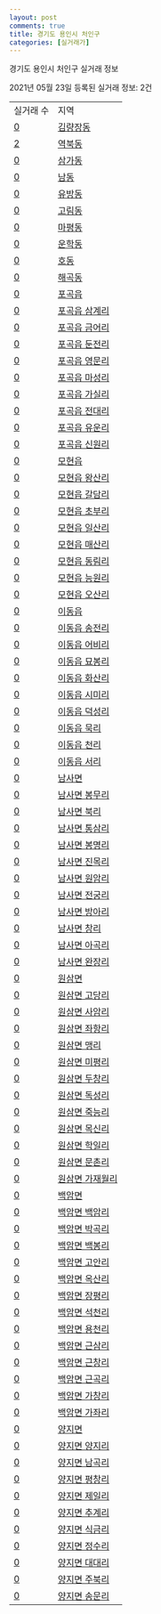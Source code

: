 ```yaml
---
layout: post
comments: true
title: 경기도 용인시 처인구
categories: [실거래가]
---
```


경기도 용인시 처인구 실거래 정보

2021년 05월 23일 등록된 실거래 정보: 2건


<table>
  <tr>
    <td>실거래 수</td>
    <td>지역</td>
  </tr>

  
  <tr>
    <td><a href="4146110100.html">0</a></td>
    <td><a href="4146110100.html">김량장동</a></td>
  </tr>
    

  <tr>
    <td><a href="4146110200.html">2</a></td>
    <td><a href="4146110200.html">역북동</a></td>
  </tr>
    

  <tr>
    <td><a href="4146110300.html">0</a></td>
    <td><a href="4146110300.html">삼가동</a></td>
  </tr>
    

  <tr>
    <td><a href="4146110400.html">0</a></td>
    <td><a href="4146110400.html">남동</a></td>
  </tr>
    

  <tr>
    <td><a href="4146110500.html">0</a></td>
    <td><a href="4146110500.html">유방동</a></td>
  </tr>
    

  <tr>
    <td><a href="4146110600.html">0</a></td>
    <td><a href="4146110600.html">고림동</a></td>
  </tr>
    

  <tr>
    <td><a href="4146110700.html">0</a></td>
    <td><a href="4146110700.html">마평동</a></td>
  </tr>
    

  <tr>
    <td><a href="4146110800.html">0</a></td>
    <td><a href="4146110800.html">운학동</a></td>
  </tr>
    

  <tr>
    <td><a href="4146110900.html">0</a></td>
    <td><a href="4146110900.html">호동</a></td>
  </tr>
    

  <tr>
    <td><a href="4146111000.html">0</a></td>
    <td><a href="4146111000.html">해곡동</a></td>
  </tr>
    

  <tr>
    <td><a href="4146125000.html">0</a></td>
    <td><a href="4146125000.html">포곡읍</a></td>
  </tr>
    

  <tr>
    <td><a href="4146125021.html">0</a></td>
    <td><a href="4146125021.html">포곡읍 삼계리</a></td>
  </tr>
    

  <tr>
    <td><a href="4146125022.html">0</a></td>
    <td><a href="4146125022.html">포곡읍 금어리</a></td>
  </tr>
    

  <tr>
    <td><a href="4146125023.html">0</a></td>
    <td><a href="4146125023.html">포곡읍 둔전리</a></td>
  </tr>
    

  <tr>
    <td><a href="4146125024.html">0</a></td>
    <td><a href="4146125024.html">포곡읍 영문리</a></td>
  </tr>
    

  <tr>
    <td><a href="4146125025.html">0</a></td>
    <td><a href="4146125025.html">포곡읍 마성리</a></td>
  </tr>
    

  <tr>
    <td><a href="4146125026.html">0</a></td>
    <td><a href="4146125026.html">포곡읍 가실리</a></td>
  </tr>
    

  <tr>
    <td><a href="4146125027.html">0</a></td>
    <td><a href="4146125027.html">포곡읍 전대리</a></td>
  </tr>
    

  <tr>
    <td><a href="4146125028.html">0</a></td>
    <td><a href="4146125028.html">포곡읍 유운리</a></td>
  </tr>
    

  <tr>
    <td><a href="4146125029.html">0</a></td>
    <td><a href="4146125029.html">포곡읍 신원리</a></td>
  </tr>
    

  <tr>
    <td><a href="4146125300.html">0</a></td>
    <td><a href="4146125300.html">모현읍</a></td>
  </tr>
    

  <tr>
    <td><a href="4146125321.html">0</a></td>
    <td><a href="4146125321.html">모현읍 왕산리</a></td>
  </tr>
    

  <tr>
    <td><a href="4146125322.html">0</a></td>
    <td><a href="4146125322.html">모현읍 갈담리</a></td>
  </tr>
    

  <tr>
    <td><a href="4146125323.html">0</a></td>
    <td><a href="4146125323.html">모현읍 초부리</a></td>
  </tr>
    

  <tr>
    <td><a href="4146125324.html">0</a></td>
    <td><a href="4146125324.html">모현읍 일산리</a></td>
  </tr>
    

  <tr>
    <td><a href="4146125325.html">0</a></td>
    <td><a href="4146125325.html">모현읍 매산리</a></td>
  </tr>
    

  <tr>
    <td><a href="4146125326.html">0</a></td>
    <td><a href="4146125326.html">모현읍 동림리</a></td>
  </tr>
    

  <tr>
    <td><a href="4146125327.html">0</a></td>
    <td><a href="4146125327.html">모현읍 능원리</a></td>
  </tr>
    

  <tr>
    <td><a href="4146125328.html">0</a></td>
    <td><a href="4146125328.html">모현읍 오산리</a></td>
  </tr>
    

  <tr>
    <td><a href="4146125600.html">0</a></td>
    <td><a href="4146125600.html">이동읍</a></td>
  </tr>
    

  <tr>
    <td><a href="4146125621.html">0</a></td>
    <td><a href="4146125621.html">이동읍 송전리</a></td>
  </tr>
    

  <tr>
    <td><a href="4146125622.html">0</a></td>
    <td><a href="4146125622.html">이동읍 어비리</a></td>
  </tr>
    

  <tr>
    <td><a href="4146125623.html">0</a></td>
    <td><a href="4146125623.html">이동읍 묘봉리</a></td>
  </tr>
    

  <tr>
    <td><a href="4146125624.html">0</a></td>
    <td><a href="4146125624.html">이동읍 화산리</a></td>
  </tr>
    

  <tr>
    <td><a href="4146125625.html">0</a></td>
    <td><a href="4146125625.html">이동읍 시미리</a></td>
  </tr>
    

  <tr>
    <td><a href="4146125626.html">0</a></td>
    <td><a href="4146125626.html">이동읍 덕성리</a></td>
  </tr>
    

  <tr>
    <td><a href="4146125627.html">0</a></td>
    <td><a href="4146125627.html">이동읍 묵리</a></td>
  </tr>
    

  <tr>
    <td><a href="4146125628.html">0</a></td>
    <td><a href="4146125628.html">이동읍 천리</a></td>
  </tr>
    

  <tr>
    <td><a href="4146125629.html">0</a></td>
    <td><a href="4146125629.html">이동읍 서리</a></td>
  </tr>
    

  <tr>
    <td><a href="4146132000.html">0</a></td>
    <td><a href="4146132000.html">남사면</a></td>
  </tr>
    

  <tr>
    <td><a href="4146132021.html">0</a></td>
    <td><a href="4146132021.html">남사면 봉무리</a></td>
  </tr>
    

  <tr>
    <td><a href="4146132022.html">0</a></td>
    <td><a href="4146132022.html">남사면 북리</a></td>
  </tr>
    

  <tr>
    <td><a href="4146132023.html">0</a></td>
    <td><a href="4146132023.html">남사면 통삼리</a></td>
  </tr>
    

  <tr>
    <td><a href="4146132024.html">0</a></td>
    <td><a href="4146132024.html">남사면 봉명리</a></td>
  </tr>
    

  <tr>
    <td><a href="4146132025.html">0</a></td>
    <td><a href="4146132025.html">남사면 진목리</a></td>
  </tr>
    

  <tr>
    <td><a href="4146132026.html">0</a></td>
    <td><a href="4146132026.html">남사면 원암리</a></td>
  </tr>
    

  <tr>
    <td><a href="4146132027.html">0</a></td>
    <td><a href="4146132027.html">남사면 전궁리</a></td>
  </tr>
    

  <tr>
    <td><a href="4146132028.html">0</a></td>
    <td><a href="4146132028.html">남사면 방아리</a></td>
  </tr>
    

  <tr>
    <td><a href="4146132029.html">0</a></td>
    <td><a href="4146132029.html">남사면 창리</a></td>
  </tr>
    

  <tr>
    <td><a href="4146132030.html">0</a></td>
    <td><a href="4146132030.html">남사면 아곡리</a></td>
  </tr>
    

  <tr>
    <td><a href="4146132031.html">0</a></td>
    <td><a href="4146132031.html">남사면 완장리</a></td>
  </tr>
    

  <tr>
    <td><a href="4146134000.html">0</a></td>
    <td><a href="4146134000.html">원삼면</a></td>
  </tr>
    

  <tr>
    <td><a href="4146134021.html">0</a></td>
    <td><a href="4146134021.html">원삼면 고당리</a></td>
  </tr>
    

  <tr>
    <td><a href="4146134022.html">0</a></td>
    <td><a href="4146134022.html">원삼면 사암리</a></td>
  </tr>
    

  <tr>
    <td><a href="4146134023.html">0</a></td>
    <td><a href="4146134023.html">원삼면 좌항리</a></td>
  </tr>
    

  <tr>
    <td><a href="4146134024.html">0</a></td>
    <td><a href="4146134024.html">원삼면 맹리</a></td>
  </tr>
    

  <tr>
    <td><a href="4146134025.html">0</a></td>
    <td><a href="4146134025.html">원삼면 미평리</a></td>
  </tr>
    

  <tr>
    <td><a href="4146134026.html">0</a></td>
    <td><a href="4146134026.html">원삼면 두창리</a></td>
  </tr>
    

  <tr>
    <td><a href="4146134027.html">0</a></td>
    <td><a href="4146134027.html">원삼면 독성리</a></td>
  </tr>
    

  <tr>
    <td><a href="4146134028.html">0</a></td>
    <td><a href="4146134028.html">원삼면 죽능리</a></td>
  </tr>
    

  <tr>
    <td><a href="4146134029.html">0</a></td>
    <td><a href="4146134029.html">원삼면 목신리</a></td>
  </tr>
    

  <tr>
    <td><a href="4146134030.html">0</a></td>
    <td><a href="4146134030.html">원삼면 학일리</a></td>
  </tr>
    

  <tr>
    <td><a href="4146134031.html">0</a></td>
    <td><a href="4146134031.html">원삼면 문촌리</a></td>
  </tr>
    

  <tr>
    <td><a href="4146134032.html">0</a></td>
    <td><a href="4146134032.html">원삼면 가재월리</a></td>
  </tr>
    

  <tr>
    <td><a href="4146135000.html">0</a></td>
    <td><a href="4146135000.html">백암면</a></td>
  </tr>
    

  <tr>
    <td><a href="4146135021.html">0</a></td>
    <td><a href="4146135021.html">백암면 백암리</a></td>
  </tr>
    

  <tr>
    <td><a href="4146135022.html">0</a></td>
    <td><a href="4146135022.html">백암면 박곡리</a></td>
  </tr>
    

  <tr>
    <td><a href="4146135023.html">0</a></td>
    <td><a href="4146135023.html">백암면 백봉리</a></td>
  </tr>
    

  <tr>
    <td><a href="4146135024.html">0</a></td>
    <td><a href="4146135024.html">백암면 고안리</a></td>
  </tr>
    

  <tr>
    <td><a href="4146135025.html">0</a></td>
    <td><a href="4146135025.html">백암면 옥산리</a></td>
  </tr>
    

  <tr>
    <td><a href="4146135026.html">0</a></td>
    <td><a href="4146135026.html">백암면 장평리</a></td>
  </tr>
    

  <tr>
    <td><a href="4146135027.html">0</a></td>
    <td><a href="4146135027.html">백암면 석천리</a></td>
  </tr>
    

  <tr>
    <td><a href="4146135028.html">0</a></td>
    <td><a href="4146135028.html">백암면 용천리</a></td>
  </tr>
    

  <tr>
    <td><a href="4146135029.html">0</a></td>
    <td><a href="4146135029.html">백암면 근삼리</a></td>
  </tr>
    

  <tr>
    <td><a href="4146135030.html">0</a></td>
    <td><a href="4146135030.html">백암면 근창리</a></td>
  </tr>
    

  <tr>
    <td><a href="4146135031.html">0</a></td>
    <td><a href="4146135031.html">백암면 근곡리</a></td>
  </tr>
    

  <tr>
    <td><a href="4146135032.html">0</a></td>
    <td><a href="4146135032.html">백암면 가창리</a></td>
  </tr>
    

  <tr>
    <td><a href="4146135033.html">0</a></td>
    <td><a href="4146135033.html">백암면 가좌리</a></td>
  </tr>
    

  <tr>
    <td><a href="4146136000.html">0</a></td>
    <td><a href="4146136000.html">양지면</a></td>
  </tr>
    

  <tr>
    <td><a href="4146136021.html">0</a></td>
    <td><a href="4146136021.html">양지면 양지리</a></td>
  </tr>
    

  <tr>
    <td><a href="4146136022.html">0</a></td>
    <td><a href="4146136022.html">양지면 남곡리</a></td>
  </tr>
    

  <tr>
    <td><a href="4146136023.html">0</a></td>
    <td><a href="4146136023.html">양지면 평창리</a></td>
  </tr>
    

  <tr>
    <td><a href="4146136024.html">0</a></td>
    <td><a href="4146136024.html">양지면 제일리</a></td>
  </tr>
    

  <tr>
    <td><a href="4146136025.html">0</a></td>
    <td><a href="4146136025.html">양지면 추계리</a></td>
  </tr>
    

  <tr>
    <td><a href="4146136026.html">0</a></td>
    <td><a href="4146136026.html">양지면 식금리</a></td>
  </tr>
    

  <tr>
    <td><a href="4146136027.html">0</a></td>
    <td><a href="4146136027.html">양지면 정수리</a></td>
  </tr>
    

  <tr>
    <td><a href="4146136028.html">0</a></td>
    <td><a href="4146136028.html">양지면 대대리</a></td>
  </tr>
    

  <tr>
    <td><a href="4146136029.html">0</a></td>
    <td><a href="4146136029.html">양지면 주북리</a></td>
  </tr>
    

  <tr>
    <td><a href="4146136030.html">0</a></td>
    <td><a href="4146136030.html">양지면 송문리</a></td>
  </tr>
    


</table>
    